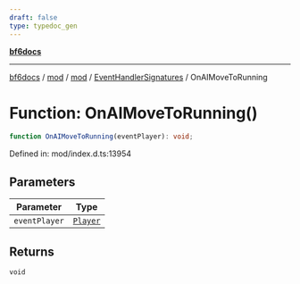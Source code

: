 ```yaml
---
draft: false
type: typedoc_gen
---
```


[**bf6docs**](../../../../_index.md)

***

[bf6docs](../../../../_index.md) / [mod](../../../_index.md) / [mod](../../_index.md) / [EventHandlerSignatures](../_index.md) / OnAIMoveToRunning

# Function: OnAIMoveToRunning()

```ts
function OnAIMoveToRunning(eventPlayer): void;
```

Defined in: mod/index.d.ts:13954

## Parameters

| Parameter | Type |
| ------ | ------ |
| `eventPlayer` | [`Player`](../../Player/_index.md) |

## Returns

`void`
